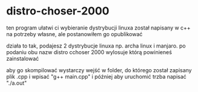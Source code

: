 # distro-choser-2000
ten program ułatwi ci wybieranie dystrybucji linuxa
został napisany w c++ na potrzeby własne, ale postanowiłem go opublikować

działa to tak, podajesz 2 dystrybucje linuxa np. archa linux i manjaro. po podaniu obu nazw distro cchoser 2000 wylosuje którą powinieneś zainstalować

aby go skompilować wystarczy wejść w folder, do którego został zapisany plik .cpp i wpisać "g++ main.cpp" i później aby uruchomić trzba napisać "./a.out"
